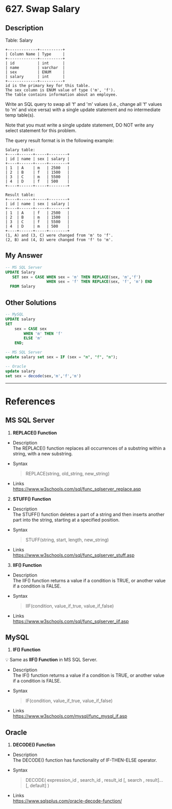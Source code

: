 # 627. Swap Salary

## Description 
   
Table: Salary
```
+-------------+----------+
| Column Name | Type     |
+-------------+----------+
| id          | int      |
| name        | varchar  |
| sex         | ENUM     |
| salary      | int      |
+-------------+----------+
id is the primary key for this table.
The sex column is ENUM value of type ('m', 'f').
The table contains information about an employee.
```

Write an SQL query to swap all 'f' and 'm' values (i.e., change all 'f' values to 'm' and vice versa) with a single update statement and no intermediate temp table(s).

Note that you must write a single update statement, DO NOT write any select statement for this problem.

The query result format is in the following example:

 
```
Salary table:
+----+------+-----+--------+
| id | name | sex | salary |
+----+------+-----+--------+
| 1  | A    | m   | 2500   |
| 2  | B    | f   | 1500   |
| 3  | C    | m   | 5500   |
| 4  | D    | f   | 500    |
+----+------+-----+--------+

Result table:
+----+------+-----+--------+
| id | name | sex | salary |
+----+------+-----+--------+
| 1  | A    | f   | 2500   |
| 2  | B    | m   | 1500   |
| 3  | C    | f   | 5500   |
| 4  | D    | m   | 500    |
+----+------+-----+--------+
(1, A) and (3, C) were changed from 'm' to 'f'.
(2, B) and (4, D) were changed from 'f' to 'm'.
```

## My Answer 

```SQL
-- MS SQL Server
UPDATE Salary 
   SET sex = CASE WHEN sex = 'm' THEN REPLACE(sex, 'm','f') 
                  WHEN sex = 'f' THEN REPLACE(sex, 'f', 'm') END 
  FROM Salary 
```

## Other Solutions 
 
```SQL
-- MySQL
UPDATE salary
SET
    sex = CASE sex
        WHEN 'm' THEN 'f'
        ELSE 'm'
    END;
```

```SQL
-- MS SQL Server 
update salary set sex = IF (sex = "m", "f", "m");
```

```SQL
-- Oracle 
update salary
set sex = decode(sex,'m','f','m')
```
****
# References 

## MS SQL Server       

1. **REPLACE() Function**   
 * Description   
   The REPLACE() function replaces all occurrences of a substring within a string, with a new substring.
 
 * Syntax   
   > REPLACE(string, old_string, new_string)

 * Links   
  https://www.w3schools.com/sql/func_sqlserver_replace.asp

2. **STUFF() Function**   
 * Description   
   The STUFF() function deletes a part of a string and then inserts another part into the string, starting at a specified position.    
   
 * Syntax     
   > STUFF(string, start, length, new_string)   
   
 * Links    
   https://www.w3schools.com/sql/func_sqlserver_stuff.asp     

3. **IIF() Function**   
 * Description    
   The IIF() function returns a value if a condition is TRUE, or another value if a condition is FALSE.    
   
 * Syntax      
   > IIF(condition, value_if_true, value_if_false)    
   
 * Links     
   https://www.w3schools.com/sql/func_sqlserver_iif.asp
   
 
## MySQL 

1. **IF() Function**    

 :bulb: Same as **IIF() Function** in MS SQL Server.    
 
 * Description   
   The IF() function returns a value if a condition is TRUE, or another value if a condition is FALSE.     
  
 * Syntax     
   > IF(condition, value_if_true, value_if_false)
   
 * Links    
   https://www.w3schools.com/mysql/func_mysql_if.asp
   

## Oracle      

1. **DECODE() Function**    

 * Description   
   The DECODE() function has functionality of IF-THEN-ELSE operator.     
  
 * Syntax     
   > DECODE( expression_id , search_id , result_id [, search , result]... [, default] )     

 * Links    
   https://www.sqlsplus.com/oracle-decode-function/     
